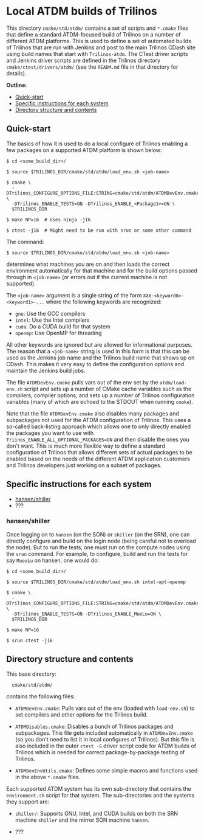 # Local ATDM builds of Trilinos

This directory `cmake/std/atdm/` contains a set of scripts and `*.cmake` files
that define a standard ATDM-focused build of Trilinos on a number of different
ATDM platforms.  This is used to define a set of automated builds of Trilinos
that are run with Jenkins and post to the main Trilinos CDash site using build
names that start with `Trilinos-atdm`.  The CTest driver scripts and Jenkins
driver scripts are defined in the Trilinos directory
`cmake/ctest/drivers/atdm/` (see the `READM.md` file in that directory for
details).

**Outline:**
* <a href="#quick-start">Quick-start</a>
* <a href="#specific-instructions-for-each-system">Specific instructions for each system</a>
* <a href="#directory-structure-and-contents">Directory structure and contents</a>

## Quick-start

The basics of how it is used to do a local configure of Trilinos enabling a
few packages on a supported ATDM platform is shown below:

```
$ cd <some_build_dir>/

$ source $TRILINOS_DIR/cmake/std/atdm/load_env.sh <job-name>

$ cmake \
  -DTrilinos_CONFIGURE_OPTIONS_FILE:STRING=cmake/std/atdm/ATDMDevEnv.cmake \
  -DTrilinos_ENABLE_TESTS=ON -DTrilinos_ENABLE_<Package1>=ON \
  $TRILINOS_DIR

$ make NP=16  # Uses ninja -j16

$ ctest -j16  # Might need to be run with srun or some other command
```

The command:

```
$ source $TRILINOS_DIR/cmake/std/atdm/load_env.sh <job-name>
```

determines what machines you are on and then loads the correct environment
automatically for that machine and for the build options passed through in
`<job-name>` (or errors out if the current machine is not supported).

The `<job-name>` argument is a single string of the form
`XXX-<keyword0>-<keyword1>-...` where the following keywords are recognized:

* `gnu`: Use the GCC compilers
* `intel`: Use the Intel compilers
* `cuda`: Do a CUDA build for that system
* `openmp`: Use OpenMP for threading

All other keywords are ignored but are allowed for informational purposes.
The reason that a `<job-name>` string is used in this form is that this can be
used as the Jenkins job name and the Trilinos build name that shows up on
CDash.  This makes it very easy to define the configuration options and
maintain the Jenkins build jobs.

The file `ATDMDevEnv.cmake` pulls vars out of the env set by the
`atdm/load-env.sh` script and sets up a number of CMake cache variables such
as the compilers, compiler options, and sets up a number of Trilinos
configuration variables (many of which are echoed to the STDOUT when running
`cmake`).

Note that the file `ATDMDevEnv.cmake` also disables many packages and
subpackages not used for the ATDM configuration of Trilinos.  This uses a
so-called back-listing approach which allows one to only directly enabled the
packages you want to use with `Triinos_ENABLE_ALL_OPTIONAL_PACKAGES=ON` and
then disable the ones you don't want.  This is much more flexible way to
define a standard configuration of Trilinos that allows different sets of
actual packages to be enabled based on the needs of the different ATDM
application customers and Trilinos developers just working on a subset of
packages.

## Specific instructions for each system

* <a href="#hansenshiller">hansen/shiller</a>
* ???

### hansen/shiller

Once logging on to `hansen` (on the SON) or `shiller` (on the SRN), one can
directly configure and build on the login node (being careful not to overload
the node).  But to run the tests, one must run on the compute nodes using the
`srun` command.  For example, to configure, build and run the tests for say
`MueuLu` on hansen, one would do:


```
$ cd <some_build_dir>/

$ source $TRILINOS_DIR/cmake/std/atdm/load_env.sh intel-opt-openmp

$ cmake \
  -DTrilinos_CONFIGURE_OPTIONS_FILE:STRING=cmake/std/atdm/ATDMDevEnv.cmake \
  -DTrilinos_ENABLE_TESTS=ON -DTrilinos_ENABLE_MueLu=ON \
  $TRILINOS_DIR

$ make NP=16

$ srun ctest -j16
```

## Directory structure and contents

This base directory:

```
  cmake/std/atdm/
```

contains the following files:

* `ATDMDevEnv.cmake`: Pulls vars out of the env (loaded with `load-env.sh`) to
  set compilers and other options for the Trilinos build.

* `ATDMDisables.cmake`: Disables a bunch of Trilinos packages and subpackages.
  This file gets included automatically in `ATDMDevEnv.cmake` (so you don't
  need to list it in local configures of Trilinos).  But this file is also
  included in the outer `ctest -S` driver script code for ATDM builds of
  Trilinos which is needed for correct package-by-package testing of Trilinos.

* `ATDMDevEnvUtils.cmake`: Defines some simple macros and functions used in
  the above `*.cmake` files.

Each supported ATDM system has its own sub-directory that contains the
`environment.sh` script for that system.  The sub-directories and the systems
they support are:

* `shiller/`: Supports GNU, Intel, and CUDA builds on both the SRN machine
  `shiller` and the mirror SON machine `hansen`.

* ???
